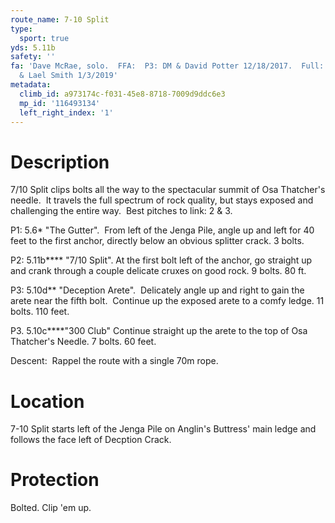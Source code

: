 ```yaml
---
route_name: 7-10 Split
type:
  sport: true
yds: 5.11b
safety: ''
fa: 'Dave McRae, solo.  FFA:  P3: DM & David Potter 12/18/2017.  Full: DM, Eric Sorenson
  & Lael Smith 1/3/2019'
metadata:
  climb_id: a973174c-f031-45e8-8718-7009d9ddc6e3
  mp_id: '116493134'
  left_right_index: '1'
---
```

# Description
7/10 Split clips bolts all the way to the spectacular summit of Osa Thatcher's needle.  It travels the full spectrum of rock quality, but stays exposed and challenging the entire way.  Best pitches to link: 2 & 3.

P1: 5.6* "The Gutter".  From left of the Jenga Pile, angle up and left for 40 feet to the first anchor, directly below an obvious splitter crack. 3 bolts.

P2: 5.11b**** "7/10 Split". At the first bolt left of the anchor, go straight up and crank through a couple delicate cruxes on good rock. 9 bolts. 80 ft.

P3: 5.10d** "Deception Arete".  Delicately angle up and right to gain the arete near the fifth bolt.  Continue up the exposed arete to a comfy ledge. 11 bolts. 110 feet.

P3. 5.10c****"300 Club" Continue straight up the arete to the top of Osa Thatcher's Needle. 7 bolts. 60 feet.

Descent:  Rappel the route with a single 70m rope.

# Location
7-10 Split starts left of the Jenga Pile on Anglin's Buttress' main ledge and follows the face left of Decption Crack.

# Protection
Bolted.  Clip 'em up.
